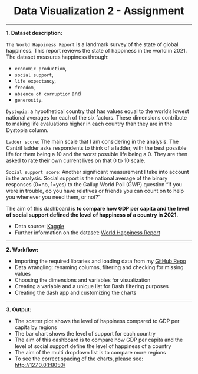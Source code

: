 # <center>Data Visualization 2 -  Assignment</center>

-----------------------------------------------------------------------------------------------------------

**1. Dataset description:**

`The World Happiness Report` is a landmark survey of the state of global happiness. This report reviews the state of happiness in the world in 2021. The dataset measures happiness through:
- `economic production`,
- `social support`,
- `life expectancy`,
- `freedom`,
- `absence of corruption` and
- `generosity`.

`Dystopia`: a hypothetical country that has values equal to the world’s lowest national averages for each of the six factors. These dimensions contribute to making life evaluations higher in each country than they are in the Dystopia column.

`Ladder score`: The main scale that I am considering in the analysis. The Cantril ladder asks respondents to think of a ladder, with the best possible life for them being a 10 and the worst possible life being a 0. They are then asked to rate their own current lives on that 0 to 10 scale.

`Social support score`: Another significant measurement I take into account in the analysis. Social support is the national average of the binary responses (0=no, 1=yes) to the Gallup World Poll (GWP) question “If you were in trouble, do you have relatives or friends you can count on to help you whenever you need them, or not?”

The aim of this dashboard is **to compare how GDP per capita and the level of social support defined the level of happiness of a country in 2021.**

- Data source: [Kaggle](https://www.kaggle.com/datasets/ajaypalsinghlo/world-happiness-report-2021/)
- Further information on the dataset: [World Happiness Report](https://worldhappiness.report/ed/2023/world-happiness-trust-and-social-connections-in-times-of-crisis/)

----------------------------------------------------------------------------------------------------------

**2. Workflow:**
- Importing the required libraries and loading data from my [GitHub Repo](https://github.com/zsofiarebeka/DataViz2)
- Data wrangling: renaming columns, filtering and checking for missing values
- Choosing the dimensions and variables for visualization
- Creating a variable and a unique list for Dash filtering purposes
- Creating the dash app and customizing the charts

-----------------------------------------------------------------------------------------------------------

**3. Output:**
- The scatter plot shows the level of happiness compared to GDP per capita by regions
- The bar chart shows the level of support for each country
- The aim of this dashboard is to compare how GDP per capita and the level of social support define the level of happiness of a country
- The aim of the multi dropdown list is to compare more regions
- To see the correct spacing of the charts, please see: http://127.0.0.1:8050/
